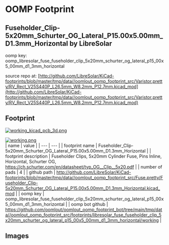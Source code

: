 # OOMP Footprint  
## Fuseholder_Clip-5x20mm_Schurter_OG_Lateral_P15.00x5.00mm_D1.3mm_Horizontal  by LibreSolar  
  
oomp key: oomp_libresolar_fuse_fuseholder_clip_5x20mm_schurter_og_lateral_p15_00x5_00mm_d1_3mm_horizontal  
  
source repo at: [http://github.com/LibreSolar/KiCad-footprints/blob/master/tmp/data//oomlout_oomp_footprint_src/Varistor.pretty/RV_Rect_V25S440P_L26.5mm_W8.2mm_P12.7mm.kicad_mod](http://github.com/LibreSolar/KiCad-footprints/blob/master/tmp/data//oomlout_oomp_footprint_src/Varistor.pretty/RV_Rect_V25S440P_L26.5mm_W8.2mm_P12.7mm.kicad_mod)  
## Footprint  
  
[![working_kicad_pcb_3d.png](working_kicad_pcb_3d_600.png)](working_kicad_pcb_3d.png)  
  
[![working.png](working_600.png)](working.png)  
| name | value | 
| --- | --- | 
| footprint name | Fuseholder_Clip-5x20mm_Schurter_OG_Lateral_P15.00x5.00mm_D1.3mm_Horizontal | 
| footprint description | Fuseholder Clips, 5x20mm Cylinder Fuse, Pins Inline, Horizontal, Schurter OG, https://ch.schurter.com/en/datasheet/typ_OG__Clip__5x20.pdf | 
| number of pads | 4 | 
| github path | http://github.com/LibreSolar/KiCad-footprints/blob/master/tmp/data//oomlout_oomp_footprint_src/Fuse.pretty/Fuseholder_Clip-5x20mm_Schurter_OG_Lateral_P15.00x5.00mm_D1.3mm_Horizontal.kicad_mod | 
| oomp key | oomp_libresolar_fuse_fuseholder_clip_5x20mm_schurter_og_lateral_p15_00x5_00mm_d1_3mm_horizontal | 
| oomp bot github | https://github.com/oomlout/oomlout_oomp_footprint_bot/tree/main/tmp/data//oomlout_oomp_footprint_src/footprints/libresolar_fuse_fuseholder_clip_5x20mm_schurter_og_lateral_p15_00x5_00mm_d1_3mm_horizontal/working | 
## Images  
